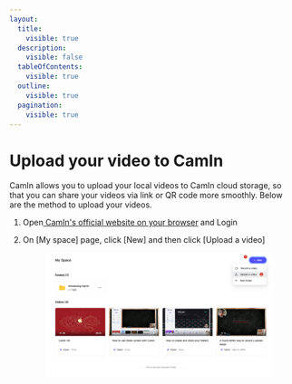 ```yaml
---
layout:
  title:
    visible: true
  description:
    visible: false
  tableOfContents:
    visible: true
  outline:
    visible: true
  pagination:
    visible: true
---
```


# Upload your video to CamIn

CamIn allows you to upload your local videos to CamIn cloud storage, so that you can share your videos via link or QR code more smoothly. Below are the method to upload your videos.

1. Open[ CamIn's official website on your browser](https://www.camin.net/login) and Login
2.  On \[My space] page, click \[New] and then click \[Upload a video]

    <figure><img src="../.gitbook/assets/image (1).png" alt=""><figcaption></figcaption></figure>
